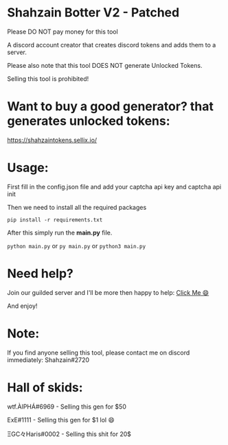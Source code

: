 # Shahzain Botter V2 - Patched

Please DO NOT pay money for this tool

A discord account creator that creates discord tokens and adds them to a server.

Please also note that this tool DOES NOT generate Unlocked Tokens.

Selling this tool is prohibited!

# Want to buy a good generator? that generates unlocked tokens:

https://shahzaintokens.sellix.io/

# Usage:
First fill in the config.json file and add your captcha api key and captcha api init

Then we need to install all the required packages

`pip install -r requirements.txt`

After this simply run the <strong>main.py</strong> file.

`python main.py` or `py main.py` or `python3 main.py`

# Need help?

Join our guilded server and I'll be more then happy to help:  [Click Me 😄](https://www.guilded.gg/i/2Zv9o7L2)

And enjoy!

# Note:

If you find anyone selling this tool, please contact me on discord immediately: Shahzain#2720
# Hall of skids:

wtf.ÀlPHÁ#6969 - Selling this gen for $50

ExE#1111 - Selling this gen for $1 lol 😄

ΞGC々Haris#0002 - Selling this shit for 20$

